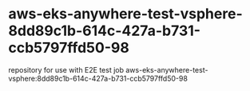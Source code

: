 # aws-eks-anywhere-test-vsphere-8dd89c1b-614c-427a-b731-ccb5797ffd50-98
repository for use with E2E test job aws-eks-anywhere-test-vsphere:8dd89c1b-614c-427a-b731-ccb5797ffd50-98
